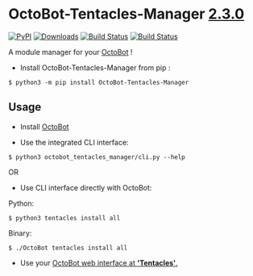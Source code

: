 # OctoBot-Tentacles-Manager [2.3.0](https://github.com/Drakkar-Software/OctoBot-Tentacles-Manager/tree/master/CHANGELOG.md)
[![PyPI](https://img.shields.io/pypi/v/OctoBot-Tentacles-Manager.svg)](https://pypi.python.org/pypi/OctoBot-Tentacles-Manager/)
[![Downloads](https://pepy.tech/badge/OctoBot-Tentacles-Manager/month)](https://pepy.tech/project/OctoBot-Tentacles-Manager)
[![Build Status](https://travis-ci.com/Drakkar-Software/OctoBot-Tentacles-Manager.svg?branch=master)](https://travis-ci.com/Drakkar-Software/OctoBot-Tentacles-Manager)
[![Build Status](https://dev.azure.com/drakkarsoftware/OctoBot-Tentacles-Manager/_apis/build/status/Drakkar-Software.OctoBot-Tentacles-Manager?branchName=master)](https://dev.azure.com/drakkarsoftware/OctoBot-Tentacles-Manager/_build/latest?definitionId=9&branchName=master)


A module manager for your [OctoBot](https://github.com/Drakkar-Software/OctoBot) ! 

- Install OctoBot-Tentacles-Manager from pip : 

``` {.sourceCode .bash}
$ python3 -m pip install OctoBot-Tentacles-Manager
```

## Usage
- Install [OctoBot](https://github.com/Drakkar-Software/OctoBot)

- Use the integrated CLI interface: 

``` {.sourceCode .bash}
$ python3 octobot_tentacles_manager/cli.py --help
```

OR 

- Use CLI interface directly with OctoBot: 

Python:
``` {.sourceCode .bash}
$ python3 tentacles install all
```
Binary:
``` {.sourceCode .bash}
$ ./OctoBot tentacles install all
```

- Use your [OctoBot web interface at **'Tentacles'**.](https://github.com/Drakkar-Software/OctoBot/wiki/Customize-your-OctoBot#octobot-is-customizable-)

